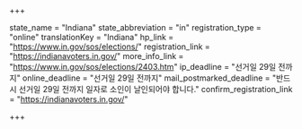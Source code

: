 +++

state_name = "Indiana"
state_abbreviation = "in"
registration_type = "online"
translationKey = "Indiana"
hp_link = "https://www.in.gov/sos/elections/"
registration_link = "https://indianavoters.in.gov/"
more_info_link = "https://www.in.gov/sos/elections/2403.htm"
ip_deadline = "선거일 29일 전까지"
online_deadline = "선거일 29일 전까지"
mail_postmarked_deadline = "반드시 선거일 29일 전까지 일자로 소인이 날인되어야 합니다."
confirm_registration_link = "https://indianavoters.in.gov/"

+++